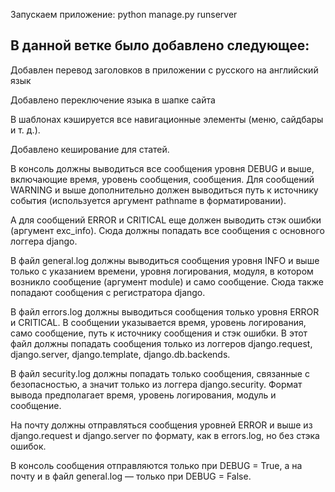 Запускаем приложение: python manage.py runserver

## В данной ветке было добавлено следующее:
Добавлен перевод заголовков в приложении с русского на английский язык

Добавлено переключение языка в шапке сайта

В шаблонах кэшируется все навигационные элементы (меню, сайдбары и т. д.).

Добавлено кеширование для статей.


В консоль должны выводиться все сообщения уровня DEBUG и выше, включающие время, уровень сообщения, сообщения. Для сообщений WARNING и выше дополнительно должен выводиться путь к источнику события (используется аргумент pathname в форматировании). 

А для сообщений ERROR и CRITICAL еще должен выводить стэк ошибки (аргумент exc_info). Сюда должны попадать все сообщения с основного логгера django.

В файл general.log должны выводиться сообщения уровня INFO и выше только с указанием времени, уровня логирования, модуля, в котором возникло сообщение (аргумент module) и само сообщение. Сюда также попадают сообщения с регистратора django.

В файл errors.log должны выводиться сообщения только уровня ERROR и CRITICAL. В сообщении указывается время, уровень логирования, само сообщение, путь к источнику сообщения и стэк ошибки. В этот файл должны попадать сообщения только из логгеров django.request, django.server, django.template, django.db.backends.

В файл security.log должны попадать только сообщения, связанные с безопасностью, а значит только из логгера django.security. Формат вывода предполагает время, уровень логирования, модуль и сообщение.

На почту должны отправляться сообщения уровней ERROR и выше из django.request и django.server по формату, как в errors.log, но без стэка ошибок.

В консоль сообщения отправляются только при DEBUG = True, а на почту и в файл general.log — только при DEBUG = False.
